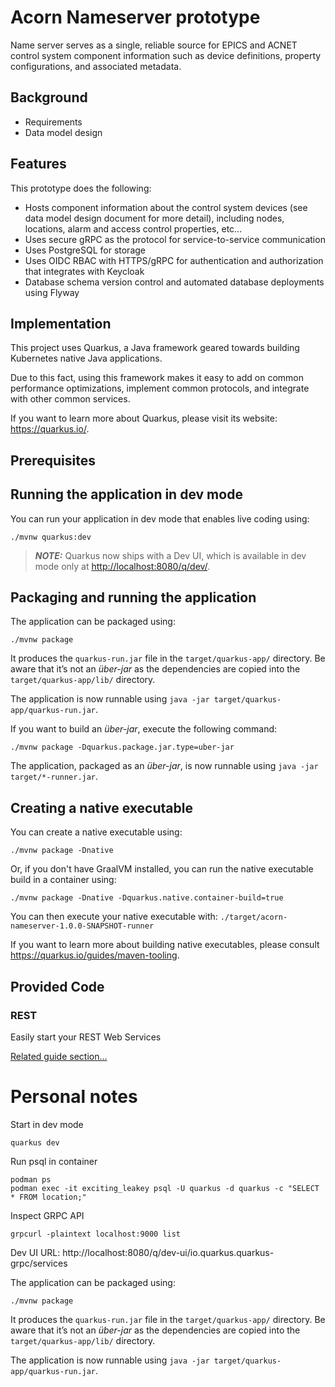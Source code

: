# Acorn Nameserver prototype

Name server serves as a single, reliable source for EPICS and ACNET control system component information such as device definitions, property configurations, and associated metadata.


## Background
 - Requirements
 - Data model design

## Features

This prototype does the following:
- Hosts component information about the control system devices (see data model design document for more detail), including nodes, locations, alarm and access control properties, etc...
- Uses secure gRPC as the protocol for service-to-service communication
- Uses PostgreSQL for storage
- Uses OIDC RBAC with HTTPS/gRPC for authentication and authorization that integrates with Keycloak
- Database schema version control and automated database deployments using Flyway 

## Implementation

This project uses Quarkus, a Java framework geared towards building Kubernetes native Java applications.

Due to this fact, using this framework makes it easy to add on common performance optimizations, implement common protocols, and integrate with other common services.

If you want to learn more about Quarkus, please visit its website: <https://quarkus.io/>.

## Prerequisites



## Running the application in dev mode

You can run your application in dev mode that enables live coding using:

```shell script
./mvnw quarkus:dev
```



> **_NOTE:_**  Quarkus now ships with a Dev UI, which is available in dev mode only at <http://localhost:8080/q/dev/>.

## Packaging and running the application

The application can be packaged using:

```shell script
./mvnw package
```

It produces the `quarkus-run.jar` file in the `target/quarkus-app/` directory.
Be aware that it’s not an _über-jar_ as the dependencies are copied into the `target/quarkus-app/lib/` directory.

The application is now runnable using `java -jar target/quarkus-app/quarkus-run.jar`.

If you want to build an _über-jar_, execute the following command:

```shell script
./mvnw package -Dquarkus.package.jar.type=uber-jar
```

The application, packaged as an _über-jar_, is now runnable using `java -jar target/*-runner.jar`.

## Creating a native executable

You can create a native executable using:

```shell script
./mvnw package -Dnative
```

Or, if you don't have GraalVM installed, you can run the native executable build in a container using:

```shell script
./mvnw package -Dnative -Dquarkus.native.container-build=true
```

You can then execute your native executable with: `./target/acorn-nameserver-1.0.0-SNAPSHOT-runner`

If you want to learn more about building native executables, please consult <https://quarkus.io/guides/maven-tooling>.

## Provided Code

### REST

Easily start your REST Web Services

[Related guide section...](https://quarkus.io/guides/getting-started-reactive#reactive-jax-rs-resources)

# Personal notes

Start in dev mode
```
quarkus dev
```

Run psql in container
```
podman ps
podman exec -it exciting_leakey psql -U quarkus -d quarkus -c "SELECT * FROM location;"
```
Inspect GRPC API
```
grpcurl -plaintext localhost:9000 list
```

Dev UI URL:  http://localhost:8080/q/dev-ui/io.quarkus.quarkus-grpc/services

The application can be packaged using:

```shell script
./mvnw package
```

It produces the `quarkus-run.jar` file in the `target/quarkus-app/` directory.
Be aware that it’s not an _über-jar_ as the dependencies are copied into the `target/quarkus-app/lib/` directory.

The application is now runnable using `java -jar target/quarkus-app/quarkus-run.jar`.

